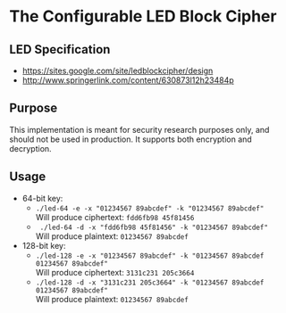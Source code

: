 # The Configurable LED Block Cipher

## LED Specification
- https://sites.google.com/site/ledblockcipher/design
- http://www.springerlink.com/content/630873l12h23484p

## Purpose
This implementation is meant for security research purposes only, and should
not be used in production. It supports both encryption and decryption.

## Usage

- 64-bit key:
  - ``` ./led-64 -e -x "01234567 89abcdef" -k "01234567 89abcdef" ```  
    Will produce ciphertext: ```fdd6fb98 45f81456```
  - ``` ./led-64 -d -x "fdd6fb98 45f81456" -k "01234567 89abcdef"```  
    Will produce plaintext: ```01234567 89abcdef```
- 128-bit key:
  - ``` ./led-128 -e -x "01234567 89abcdef" -k "01234567 89abcdef 01234567 89abcdef" ```  
    Will produce ciphertext: ```3131c231 205c3664```
  - ``` ./led-128 -d -x "3131c231 205c3664" -k "01234567 89abcdef 01234567 89abcdef" ```  
    Will produce plaintext: ```01234567 89abcdef```
